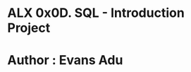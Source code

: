 ALX 0x0D. SQL - Introduction Project
=======================================================
Author : Evans Adu
=======================================================
